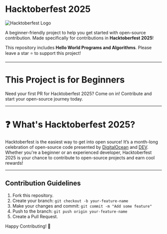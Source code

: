 # Hacktoberfest 2025
<img src="https://hacktoberfest.digitalocean.com/_nuxt/img/logo-hacktoberfest-full.f42e3b1.svg" alt="Hacktoberfest Logo" />

A beginner-friendly project to help you get started with open-source contribution. Made specifically for contributions in **Hacktoberfest 2025**!  

This repository includes **Hello World Programs and Algorithms**. Please leave a star ⭐ to support this project!  

---

# This Project is for Beginners
Need your first PR for Hacktoberfest 2025? Come on in! Contribute and start your open-source journey today.  

---

# ❓ What's Hacktoberfest 2025?
Hacktoberfest is the easiest way to get into open source! It’s a month-long celebration of open-source code presented by [DigitalOcean](https://www.digitalocean.com/) and [DEV](https://www.dev.to/). Whether you're a beginner or an experienced developer, Hacktoberfest 2025 is your chance to contribute to open-source projects and earn cool rewards!  

---

## Contribution Guidelines
1. Fork this repository.
2. Create your branch: `git checkout -b your-feature-name`
3. Make your changes and commit: `git commit -m "Add some feature"`
4. Push to the branch: `git push origin your-feature-name`
5. Create a Pull Request.

Happy Contributing! 🚀